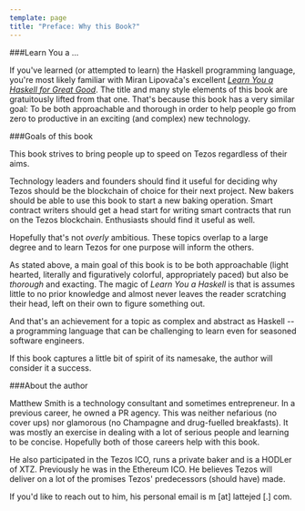 ```yaml
---
template: page
title: "Preface: Why this Book?"
---
```


###Learn You a ...

If you've learned (or attempted to learn) the Haskell programming language, you're most likely familiar with Miran Lipovača's excellent [*Learn You a Haskell for Great Good*](http://learnyouahaskell.com). The title and many style elements of this book are gratuitously lifted from that one. That's because this book has a very similar goal: To be both approachable and thorough in order to help people go from zero to productive in an exciting (and complex) new technology.

###Goals of this book 

This book strives to bring people up to speed on Tezos regardless of their aims. 

Technology leaders and founders should find it useful for deciding why Tezos should be the blockchain of choice for their next project. New bakers should be able to use this book to start a new baking operation. Smart contract writers should get a head start for writing smart contracts that run on the Tezos blockchain. Enthusiasts should find it useful as well.

Hopefully that's not *overly* ambitious. These topics overlap to a large degree and to learn Tezos for one purpose will inform the others. 

As stated above, a main goal of this book is to be both approachable (light hearted, literally and figuratively colorful, appropriately paced) but also be *thorough* and exacting. The magic of *Learn You a Haskell* is that is assumes little to no prior knowledge and almost never leaves the reader scratching their head, left on their own to figure something out.

And that's an achievement for a topic as complex and abstract as Haskell -- a programming language that can be challenging to learn even for seasoned software engineers.

If this book captures a little bit of spirit of its namesake, the author will consider it a success.

###About the author

Matthew Smith is a technology consultant and sometimes entrepreneur. In a previous career, he owned a PR agency. This was neither nefarious (no cover ups) nor glamorous (no Champagne and drug-fuelled breakfasts). It was mostly an exercise in dealing with a lot of serious people and learning to be concise. Hopefully both of those careers help with this book.

He also participated in the Tezos ICO, runs a private baker and is a HODLer of XTZ. Previously he was in the Ethereum ICO. He believes Tezos will deliver on a lot of the promises Tezos' predecessors (should have) made.

If you'd like to reach out to him, his personal email is m [at] lattejed [.] com.

